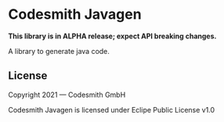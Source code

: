 # Codesmith Javagen

**This library is in ALPHA release; expect API breaking changes.**

A library to generate java code.

## License

Copyright 2021 — Codesmith GmbH

Codesmith Javagen is licensed under Eclipe Public License v1.0
